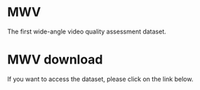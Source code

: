 # MWV
The first wide-angle video quality assessment dataset.
# MWV download
If you want to access the dataset, please click on the link below.
